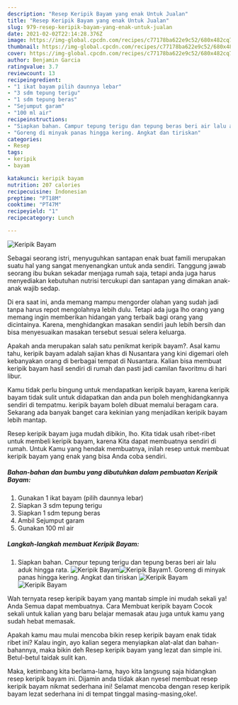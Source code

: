 ```yaml
---
description: "Resep Keripik Bayam yang enak Untuk Jualan"
title: "Resep Keripik Bayam yang enak Untuk Jualan"
slug: 979-resep-keripik-bayam-yang-enak-untuk-jualan
date: 2021-02-02T22:14:28.376Z
image: https://img-global.cpcdn.com/recipes/c77178ba622e9c52/680x482cq70/keripik-bayam-foto-resep-utama.jpg
thumbnail: https://img-global.cpcdn.com/recipes/c77178ba622e9c52/680x482cq70/keripik-bayam-foto-resep-utama.jpg
cover: https://img-global.cpcdn.com/recipes/c77178ba622e9c52/680x482cq70/keripik-bayam-foto-resep-utama.jpg
author: Benjamin Garcia
ratingvalue: 3.7
reviewcount: 13
recipeingredient:
- "1 ikat bayam pilih daunnya lebar"
- "3 sdm tepung terigu"
- "1 sdm tepung beras"
- "Sejumput garam"
- "100 ml air"
recipeinstructions:
- "Siapkan bahan. Campur tepung terigu dan tepung beras beri air lalu aduk hingga rata."
- "Goreng di minyak panas hingga kering. Angkat dan tiriskan"
categories:
- Resep
tags:
- keripik
- bayam

katakunci: keripik bayam 
nutrition: 207 calories
recipecuisine: Indonesian
preptime: "PT18M"
cooktime: "PT47M"
recipeyield: "1"
recipecategory: Lunch

---
```



![Keripik Bayam](https://img-global.cpcdn.com/recipes/c77178ba622e9c52/680x482cq70/keripik-bayam-foto-resep-utama.jpg)

Sebagai seorang istri, menyuguhkan santapan enak buat famili merupakan suatu hal yang sangat menyenangkan untuk anda sendiri. Tanggung jawab seorang ibu bukan sekadar menjaga rumah saja, tetapi anda juga harus menyediakan kebutuhan nutrisi tercukupi dan santapan yang dimakan anak-anak wajib sedap.

Di era  saat ini, anda memang mampu mengorder olahan yang sudah jadi tanpa harus repot mengolahnya lebih dulu. Tetapi ada juga lho orang yang memang ingin memberikan hidangan yang terbaik bagi orang yang dicintainya. Karena, menghidangkan masakan sendiri jauh lebih bersih dan bisa menyesuaikan masakan tersebut sesuai selera keluarga. 



Apakah anda merupakan salah satu penikmat keripik bayam?. Asal kamu tahu, keripik bayam adalah sajian khas di Nusantara yang kini digemari oleh kebanyakan orang di berbagai tempat di Nusantara. Kalian bisa membuat keripik bayam hasil sendiri di rumah dan pasti jadi camilan favoritmu di hari libur.

Kamu tidak perlu bingung untuk mendapatkan keripik bayam, karena keripik bayam tidak sulit untuk didapatkan dan anda pun boleh menghidangkannya sendiri di tempatmu. keripik bayam boleh dibuat memalui beragam cara. Sekarang ada banyak banget cara kekinian yang menjadikan keripik bayam lebih mantap.

Resep keripik bayam juga mudah dibikin, lho. Kita tidak usah ribet-ribet untuk membeli keripik bayam, karena Kita dapat membuatnya sendiri di rumah. Untuk Kamu yang hendak membuatnya, inilah resep untuk membuat keripik bayam yang enak yang bisa Anda coba sendiri.

<!--inarticleads1-->

##### Bahan-bahan dan bumbu yang dibutuhkan dalam pembuatan Keripik Bayam:

1. Gunakan 1 ikat bayam (pilih daunnya lebar)
1. Siapkan 3 sdm tepung terigu
1. Siapkan 1 sdm tepung beras
1. Ambil Sejumput garam
1. Gunakan 100 ml air




<!--inarticleads2-->

##### Langkah-langkah membuat Keripik Bayam:

1. Siapkan bahan. Campur tepung terigu dan tepung beras beri air lalu aduk hingga rata.
<img src="https://img-global.cpcdn.com/steps/8ffe061e4b87e780/160x128cq70/keripik-bayam-langkah-memasak-1-foto.jpg" alt="Keripik Bayam"><img src="https://img-global.cpcdn.com/steps/b10c5f7509f7f93f/160x128cq70/keripik-bayam-langkah-memasak-1-foto.jpg" alt="Keripik Bayam">1. Goreng di minyak panas hingga kering. Angkat dan tiriskan
<img src="https://img-global.cpcdn.com/steps/8f2d0b21e68170a4/160x128cq70/keripik-bayam-langkah-memasak-2-foto.jpg" alt="Keripik Bayam"><img src="https://img-global.cpcdn.com/steps/b1354d7c2d94c421/160x128cq70/keripik-bayam-langkah-memasak-2-foto.jpg" alt="Keripik Bayam">



Wah ternyata resep keripik bayam yang mantab simple ini mudah sekali ya! Anda Semua dapat membuatnya. Cara Membuat keripik bayam Cocok sekali untuk kalian yang baru belajar memasak atau juga untuk kamu yang sudah hebat memasak.

Apakah kamu mau mulai mencoba bikin resep keripik bayam enak tidak ribet ini? Kalau ingin, ayo kalian segera menyiapkan alat-alat dan bahan-bahannya, maka bikin deh Resep keripik bayam yang lezat dan simple ini. Betul-betul taidak sulit kan. 

Maka, ketimbang kita berlama-lama, hayo kita langsung saja hidangkan resep keripik bayam ini. Dijamin anda tiidak akan nyesel membuat resep keripik bayam nikmat sederhana ini! Selamat mencoba dengan resep keripik bayam lezat sederhana ini di tempat tinggal masing-masing,oke!.

